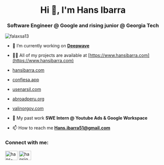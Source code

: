 <h1 align="center">Hi 👋, I'm Hans Ibarra</h1>
<h3 align="center">Software Engineer @ Google and rising junior @ Georgia Tech </h3>

<p align="left"> <img src="https://komarev.com/ghpvc/?username=falaxsa13&label=Profile%20views&color=0e75b6&style=flat" alt="falaxsa13" /> </p>

- 🔭 I’m currently working on **[Deepwave](https://www.deepwave.dev)**

- 👨‍💻 All of my projects are available at [https://www.hansibarra.com](https://www.hansibarra.com)

- [hansibarra.com](https://www.hansibarra.com)
- [confiesa.app](http://confiesa.app)
- [usenarsil.com](http://usenarsil.com)
- [abroadperu.org](http://abroadperu.org)
- [valinorgov.com](http://valinorgov.com)

- 💬 My past work **SWE Intern @ Youtube Ads & Google Workspace**

- 📫 How to reach me **Hans.ibarra51@gmail.com**

<h3 align="left">Connect with me:</h3>
<p align="left">
<a href="https://linkedin.com/in/hans-ibarra" target="blank"><img align="center" src="https://raw.githubusercontent.com/rahuldkjain/github-profile-readme-generator/master/src/images/icons/Social/linked-in-alt.svg" alt="hans-ibarra" height="30" width="40" /></a>
<a href="https://instagram.com/hansibarra13" target="blank"><img align="center" src="https://raw.githubusercontent.com/rahuldkjain/github-profile-readme-generator/master/src/images/icons/Social/instagram.svg" alt="hansiq_04" height="30" width="40" /></a>
</p>
